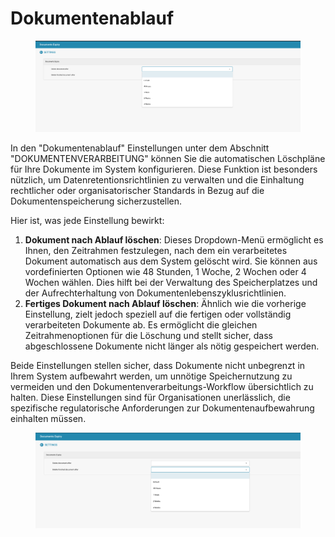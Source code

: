 # Dokumentenablauf

<figure><img src="../../../.gitbook/assets/Bildschirmfoto 2024-05-08 um 10.29.17.png" alt=""><figcaption></figcaption></figure>

In den "Dokumentenablauf" Einstellungen unter dem Abschnitt "DOKUMENTENVERARBEITUNG" können Sie die automatischen Löschpläne für Ihre Dokumente im System konfigurieren. Diese Funktion ist besonders nützlich, um Datenretentionsrichtlinien zu verwalten und die Einhaltung rechtlicher oder organisatorischer Standards in Bezug auf die Dokumentenspeicherung sicherzustellen.

Hier ist, was jede Einstellung bewirkt:

1. **Dokument nach Ablauf löschen**: Dieses Dropdown-Menü ermöglicht es Ihnen, den Zeitrahmen festzulegen, nach dem ein verarbeitetes Dokument automatisch aus dem System gelöscht wird. Sie können aus vordefinierten Optionen wie 48 Stunden, 1 Woche, 2 Wochen oder 4 Wochen wählen. Dies hilft bei der Verwaltung des Speicherplatzes und der Aufrechterhaltung von Dokumentenlebenszyklusrichtlinien.
2. **Fertiges Dokument nach Ablauf löschen**: Ähnlich wie die vorherige Einstellung, zielt jedoch speziell auf die fertigen oder vollständig verarbeiteten Dokumente ab. Es ermöglicht die gleichen Zeitrahmenoptionen für die Löschung und stellt sicher, dass abgeschlossene Dokumente nicht länger als nötig gespeichert werden.

Beide Einstellungen stellen sicher, dass Dokumente nicht unbegrenzt in Ihrem System aufbewahrt werden, um unnötige Speichernutzung zu vermeiden und den Dokumentenverarbeitungs-Workflow übersichtlich zu halten. Diese Einstellungen sind für Organisationen unerlässlich, die spezifische regulatorische Anforderungen zur Dokumentenaufbewahrung einhalten müssen.

<figure><img src="../../../.gitbook/assets/Bildschirmfoto 2024-05-08 um 10.29.27.png" alt=""><figcaption></figcaption></figure>
